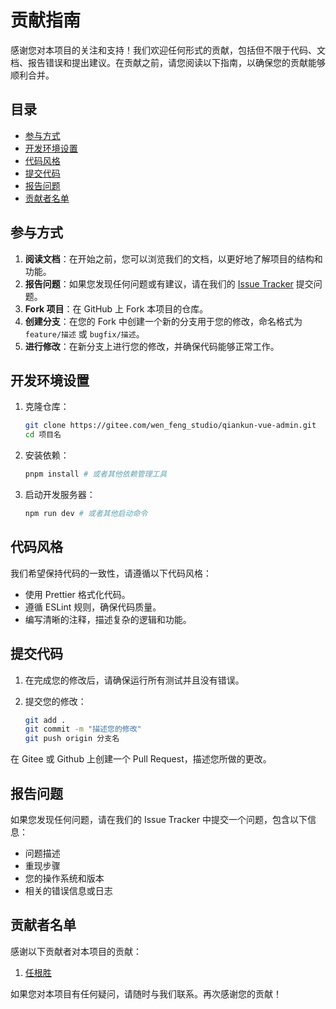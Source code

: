 # 贡献指南

感谢您对本项目的关注和支持！我们欢迎任何形式的贡献，包括但不限于代码、文档、报告错误和提出建议。在贡献之前，请您阅读以下指南，以确保您的贡献能够顺利合并。

## 目录

- [参与方式](#参与方式)
- [开发环境设置](#开发环境设置)
- [代码风格](#代码风格)
- [提交代码](#提交代码)
- [报告问题](#报告问题)
- [贡献者名单](#贡献者名单)

## 参与方式

1. **阅读文档**：在开始之前，您可以浏览我们的文档，以更好地了解项目的结构和功能。
2. **报告问题**：如果您发现任何问题或有建议，请在我们的 [Issue Tracker](https://gitee.com/wen_feng_studio/qiankun-vue-admin/issues/new) 提交问题。
3. **Fork 项目**：在 GitHub 上 Fork 本项目的仓库。
4. **创建分支**：在您的 Fork 中创建一个新的分支用于您的修改，命名格式为 `feature/描述` 或 `bugfix/描述`。
5. **进行修改**：在新分支上进行您的修改，并确保代码能够正常工作。

## 开发环境设置

1. 克隆仓库：

   ```bash
   git clone https://gitee.com/wen_feng_studio/qiankun-vue-admin.git
   cd 项目名
   ```

2. 安装依赖：

   ```bash
   pnpm install # 或者其他依赖管理工具
   ```

3. 启动开发服务器：

   ```bash
   npm run dev # 或者其他启动命令
   ```

## 代码风格

我们希望保持代码的一致性，请遵循以下代码风格：

- 使用 Prettier 格式化代码。
- 遵循 ESLint 规则，确保代码质量。
- 编写清晰的注释，描述复杂的逻辑和功能。

## 提交代码

1. 在完成您的修改后，请确保运行所有测试并且没有错误。

2. 提交您的修改：

   ```bash
   git add .
   git commit -m "描述您的修改"
   git push origin 分支名
   ```

在 Gitee 或 Github 上创建一个 Pull Request，描述您所做的更改。

## 报告问题

如果您发现任何问题，请在我们的 Issue Tracker 中提交一个问题，包含以下信息：

- 问题描述
- 重现步骤
- 您的操作系统和版本
- 相关的错误信息或日志

## 贡献者名单

感谢以下贡献者对本项目的贡献：

1. [任根胜](https://gitee.com/goylord)

如果您对本项目有任何疑问，请随时与我们联系。再次感谢您的贡献！

